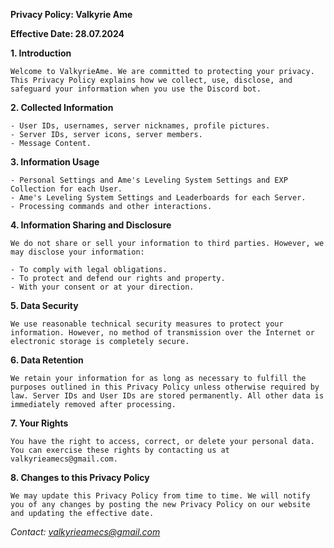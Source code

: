 **Privacy Policy: Valkyrie Ame**

**Effective Date: 28.07.2024**

**1. Introduction**

    Welcome to ValkyrieAme. We are committed to protecting your privacy. This Privacy Policy explains how we collect, use, disclose, and safeguard your information when you use the Discord bot.

**2. Collected Information**

    - User IDs, usernames, server nicknames, profile pictures.
    - Server IDs, server icons, server members.
    - Message Content.

**3. Information Usage**

    - Personal Settings and Ame's Leveling System Settings and EXP Collection for each User.
    - Ame's Leveling System Settings and Leaderboards for each Server.
    - Processing commands and other interactions.

**4. Information Sharing and Disclosure**

    We do not share or sell your information to third parties. However, we may disclose your information:

    - To comply with legal obligations.
    - To protect and defend our rights and property.
    - With your consent or at your direction.

**5. Data Security**

    We use reasonable technical security measures to protect your information. However, no method of transmission over the Internet or electronic storage is completely secure.

**6. Data Retention**

    We retain your information for as long as necessary to fulfill the purposes outlined in this Privacy Policy unless otherwise required by law. Server IDs and User IDs are stored permanently. All other data is immediately removed after processing.

**7. Your Rights**

    You have the right to access, correct, or delete your personal data. You can exercise these rights by contacting us at valkyrieamecs@gmail.com.

**8. Changes to this Privacy Policy**

    We may update this Privacy Policy from time to time. We will notify you of any changes by posting the new Privacy Policy on our website and updating the effective date.


*Contact: valkyrieamecs@gmail.com*
